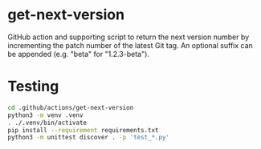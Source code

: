 # get-next-version

GitHub action and supporting script to return the next version number by
incrementing the patch number of the latest Git tag. An optional suffix can be
appended (e.g. "beta" for "1.2.3-beta").

# Testing

```bash
cd .github/actions/get-next-version
python3 -m venv .venv
. ./.venv/bin/activate
pip install --requirement requirements.txt
python3 -m unittest discover . -p 'test_*.py'
```
